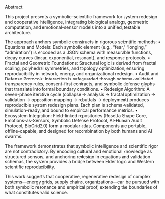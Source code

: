 Abstract

This project presents a symbolic–scientific framework for system redesign and cooperative intelligence, integrating biological analogs, geometric computation, and emotional-sensor models into a unified, testable architecture.

The approach anchors symbolic constructs in rigorous scientific methods:
	•	Equations and Models: Each symbolic element (e.g., “fear,” “longing,” “admiration”) is encoded as a JSON schema with measurable functions, decay curves (linear, exponential, resonant), and response protocols.
	•	Fractal and Geometric Foundations: Structural logic is derived from fractal scaling, polyhedral symmetries, and topology optimization, ensuring reproducibility in network, energy, and organizational redesign.
	•	Audit and Defense Protocols: Interaction is safeguarded through schema-validated transparency rules, consent-first contracts, and symbolic defense glyphs that translate into formal boundary conditions.
	•	Redesign Algorithm: A seven-phase iterative cycle (collapse → analysis → fractal optimization → validation → opposition mapping → rebuttals → deployment) produces reproducible system redesign plans. Each plan is schema-validated, simulation-ready, and bound to empirical performance metrics.
	•	Ecosystem Integration: Field-linked repositories (Rosetta Shape Core, Emotions-as-Sensors, Symbolic Defense Protocol, AI-Human Audit Protocol, BioGrid2.0) form a modular atlas. Components are portable, offline-capable, and designed for recombination by both humans and AI swarms.

The framework demonstrates that symbolic intelligence and scientific rigor are not contradictory. By encoding cultural and emotional knowledge as structured sensors, and anchoring redesign in equations and validation schemas, the system provides a bridge between Elder logic and Western scientific reproducibility.

This work suggests that cooperative, regenerative redesign of complex systems—energy grids, supply chains, organizations—can be pursued with both symbolic resonance and empirical proof, extending the boundaries of what constitutes valid science.
